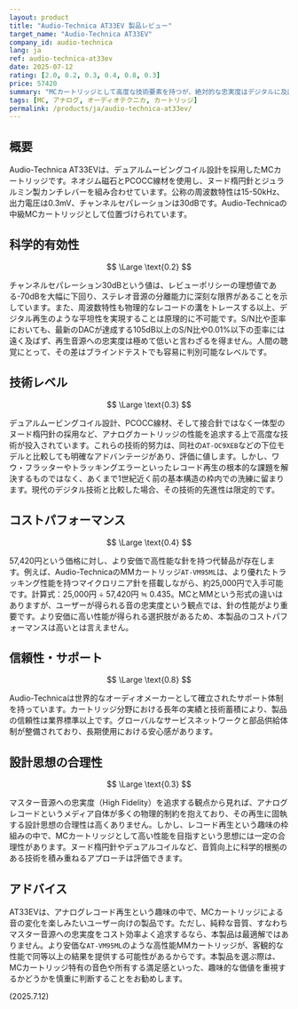 ```yaml
---
layout: product
title: "Audio-Technica AT33EV 製品レビュー"
target_name: "Audio-Technica AT33EV"
company_id: audio-technica
lang: ja
ref: audio-technica-at33ev
date: 2025-07-12
rating: [2.0, 0.2, 0.3, 0.4, 0.8, 0.3]
price: 57420
summary: "MCカートリッジとして高度な技術要素を持つが、絶対的な忠実度はデジタルに及ばない。より安価で高性能なMMカートリッジの存在により、コストパフォーマンスに課題が残る。"
tags: [MC, アナログ, オーディオテクニカ, カートリッジ]
permalink: /products/ja/audio-technica-at33ev/
---
```

## 概要

Audio-Technica AT33EVは、デュアルムービングコイル設計を採用したMCカートリッジです。ネオジム磁石とPCOCC線材を使用し、ヌード楕円針とジュラルミン製カンチレバーを組み合わせています。公称の周波数特性は15-50kHz、出力電圧は0.3mV、チャンネルセパレーションは30dBです。Audio-Technicaの中級MCカートリッジとして位置づけられています。

## 科学的有効性

$$ \Large \text{0.2} $$

チャンネルセパレーション30dBという値は、レビューポリシーの理想値である-70dBを大幅に下回り、ステレオ音源の分離能力に深刻な限界があることを示しています。また、周波数特性も物理的なレコードの溝をトレースする以上、デジタル再生のような平坦性を実現することは原理的に不可能です。S/N比や歪率においても、最新のDACが達成する105dB以上のS/N比や0.01%以下の歪率には遠く及ばず、再生音源への忠実度は極めて低いと言わざるを得ません。人間の聴覚にとって、その差はブラインドテストでも容易に判別可能なレベルです。

## 技術レベル

$$ \Large \text{0.3} $$

デュアルムービングコイル設計、PCOCC線材、そして接合針ではなく一体型のヌード楕円針の採用など、アナログカートリッジの性能を追求する上で高度な技術が投入されています。これらの技術的努力は、同社の`AT-OC9XEB`などの下位モデルと比較しても明確なアドバンテージがあり、評価に値します。しかし、ワウ・フラッターやトラッキングエラーといったレコード再生の根本的な課題を解決するものではなく、あくまで1世紀近く前の基本構造の枠内での洗練に留まります。現代のデジタル技術と比較した場合、その技術的先進性は限定的です。

## コストパフォーマンス

$$ \Large \text{0.4} $$

57,420円という価格に対し、より安価で高性能な針を持つ代替品が存在します。例えば、Audio-TechnicaのMMカートリッジ`AT-VM95ML`は、より優れたトラッキング性能を持つマイクロリニア針を搭載しながら、約25,000円で入手可能です。計算式：25,000円 ÷ 57,420円 ≒ 0.435。MCとMMという形式の違いはありますが、ユーザーが得られる音の忠実度という観点では、針の性能がより重要です。より安価に高い性能が得られる選択肢があるため、本製品のコストパフォーマンスは高いとは言えません。

## 信頼性・サポート

$$ \Large \text{0.8} $$

Audio-Technicaは世界的なオーディオメーカーとして確立されたサポート体制を持っています。カートリッジ分野における長年の実績と技術蓄積により、製品の信頼性は業界標準以上です。グローバルなサービスネットワークと部品供給体制が整備されており、長期使用における安心感があります。

## 設計思想の合理性

$$ \Large \text{0.3} $$

マスター音源への忠実度（High Fidelity）を追求する観点から見れば、アナログレコードというメディア自体が多くの物理的制約を抱えており、その再生に固執する設計思想の合理性は高くありません。しかし、レコード再生という趣味の枠組みの中で、MCカートリッジとして高い性能を目指すという思想には一定の合理性があります。ヌード楕円針やデュアルコイルなど、音質向上に科学的根拠のある技術を積み重ねるアプローチは評価できます。

## アドバイス

AT33EVは、アナログレコード再生という趣味の中で、MCカートリッジによる音の変化を楽しみたいユーザー向けの製品です。ただし、純粋な音質、すなわちマスター音源への忠実度をコスト効率よく追求するなら、本製品は最適解ではありません。より安価な`AT-VM95ML`のような高性能MMカートリッジが、客観的な性能で同等以上の結果を提供する可能性があるからです。本製品を選ぶ際は、MCカートリッジ特有の音色や所有する満足感といった、趣味的な価値を重視するかどうかを慎重に判断することをお勧めします。

(2025.7.12)